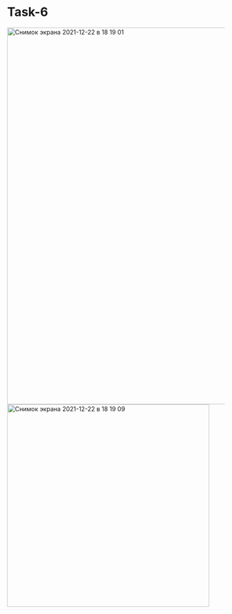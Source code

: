 # Task-6
<img width="871" alt="Снимок экрана 2021-12-22 в 18 19 01" src="https://user-images.githubusercontent.com/62994823/147114804-12170d4f-5508-43ab-824a-3237e3e646f8.png">
<img width="468" alt="Снимок экрана 2021-12-22 в 18 19 09" src="https://user-images.githubusercontent.com/62994823/147114828-31109dc0-3c86-451d-b362-4a8c26d5e939.png">
